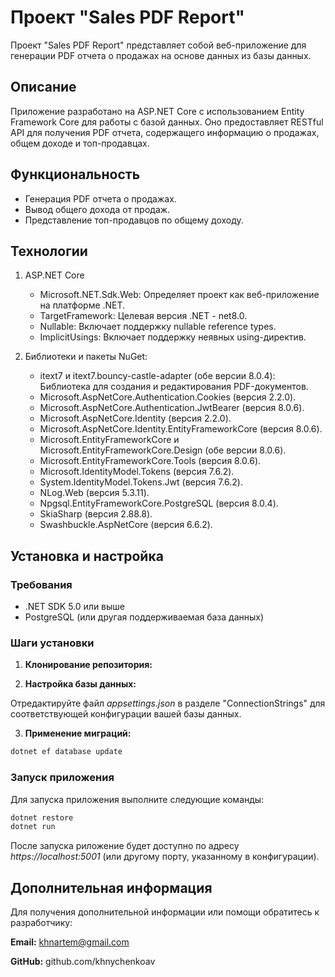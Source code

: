 # Проект "Sales PDF Report"

Проект "Sales PDF Report" представляет собой веб-приложение для генерации PDF отчета о продажах на основе данных из базы данных.

## Описание

Приложение разработано на ASP.NET Core с использованием Entity Framework Core для работы с базой данных. Оно предоставляет RESTful API для получения PDF отчета, содержащего информацию о продажах, общем доходе и топ-продавцах.

## Функциональность

- Генерация PDF отчета о продажах.
- Вывод общего дохода от продаж.
- Представление топ-продавцов по общему доходу.

## Технологии

1. ASP.NET Core

	- Microsoft.NET.Sdk.Web: Определяет проект как веб-приложение на платформе .NET.
	- TargetFramework: Целевая версия .NET - net8.0.
	- Nullable: Включает поддержку nullable reference types.
	- ImplicitUsings: Включает поддержку неявных using-директив.

2. Библиотеки и пакеты NuGet:

	- itext7 и itext7.bouncy-castle-adapter (обе версии 8.0.4): Библиотека для создания и редактирования PDF-документов.
	- Microsoft.AspNetCore.Authentication.Cookies (версия 2.2.0).
	- Microsoft.AspNetCore.Authentication.JwtBearer (версия 8.0.6).
	- Microsoft.AspNetCore.Identity (версия 2.2.0).
	- Microsoft.AspNetCore.Identity.EntityFrameworkCore (версия 8.0.6).
	- Microsoft.EntityFrameworkCore и Microsoft.EntityFrameworkCore.Design (обе версии 8.0.6).
	- Microsoft.EntityFrameworkCore.Tools (версия 8.0.6).
	- Microsoft.IdentityModel.Tokens (версия 7.6.2).
	- System.IdentityModel.Tokens.Jwt (версия 7.6.2).
	- NLog.Web (версия 5.3.11).
	- Npgsql.EntityFrameworkCore.PostgreSQL (версия 8.0.4).
	- SkiaSharp (версия 2.88.8).
	- Swashbuckle.AspNetCore (версия 6.6.2).

## Установка и настройка

### Требования

- .NET SDK 5.0 или выше
- PostgreSQL (или другая поддерживаемая база данных)

### Шаги установки

1. **Клонирование репозитория:**

2. **Настройка базы данных:**

Отредактируйте файл *appsettings.json* в разделе "ConnectionStrings" для соответствующей конфигурации вашей базы данных.

3. **Применение миграций:**

```bash
dotnet ef database update
```
### Запуск приложения
Для запуска приложения выполните следующие команды:

```bash
dotnet restore
dotnet run
```
После запуска риложение будет доступно по адресу *https://localhost:5001* (или другому порту, указанному в конфигурации).

## Дополнительная информация
Для получения дополнительной информации или помощи обратитесь к разработчику:

**Email:** khnartem@gmail.com

**GitHub:** github.com/khnychenkoav